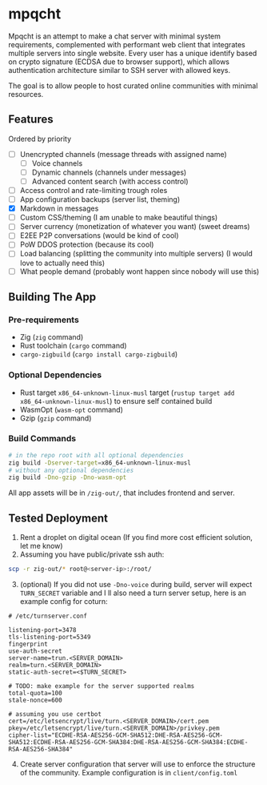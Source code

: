 # mpqcht

Mpqcht is an attempt to make a chat server with minimal system requirements, complemented with performant web client that integrates multiple servers into single website. Every user has a unique identify based on crypto signature (ECDSA due to browser support), which allows authentication architecture similar to SSH server with allowed keys.

The goal is to allow people to host curated online communities with minimal resources.

## Features

Ordered by priority

- [ ] Unencrypted channels (message threads with assigned name)
    - [ ] Voice channels
    - [ ] Dynamic channels (channels under messages)
    - [ ] Advanced content search (with access control)
- [ ] Access control and rate-limiting trough roles
- [ ] App configuration backups (server list, theming)
- [x] Markdown in messages
- [ ] Custom CSS/theming (I am unable to make beautiful things)
- [ ] Server currency (monetization of whatever you want) (sweet dreams)
- [ ] E2EE P2P conversations (would be kind of cool)
- [ ] PoW DDOS protection (because its cool)
- [ ] Load balancing (splitting the community into multiple servers) (I would love to actually need this)
- [ ] What people demand (probably wont happen since nobody will use this)

## Building The App

### Pre-requirements

- Zig (`zig` command)
- Rust toolchain (`cargo` command)
 - `cargo-zigbuild` (`cargo install cargo-zigbuild`)

### Optional Dependencies

- Rust target `x86_64-unknown-linux-musl` target (`rustup target add x86_64-unknown-linux-musl`) to ensure self contained build
- WasmOpt (`wasm-opt` command)
- Gzip (`gzip` command)

### Build Commands

```sh
# in the repo root with all optional dependencies
zig build -Dserver-target=x86_64-unknown-linux-musl
# without any optional dependencies
zig build -Dno-gzip -Dno-wasm-opt
```

All app assets will be in `/zig-out/`, that includes frontend and server.

## Tested Deployment

1. Rent a droplet on digital ocean (If you find more cost efficient solution, let me know)
2. Assuming you have public/private ssh auth:
```sh
scp -r zig-out/* root@<server-ip>:/root/
```
3. (optional) If you did not use `-Dno-voice` during build, server will expect `TURN_SECRET` variable and I ll also need a turn server setup, here is an example config for coturn:
```
# /etc/turnserver.conf

listening-port=3478
tls-listening-port=5349
fingerprint
use-auth-secret
server-name=trun.<SERVER_DOMAIN>
realm=turn.<SERVER_DOMAIN>
static-auth-secret=<$TURN_SECRET>

# TODO: make example for the server supported realms
total-quota=100
stale-nonce=600

# assuming you use certbot
cert=/etc/letsencrypt/live/turn.<SERVER_DOMAIN>/cert.pem
pkey=/etc/letsencrypt/live/turn.<SERVER_DOMAIN>/privkey.pem
cipher-list="ECDHE-RSA-AES256-GCM-SHA512:DHE-RSA-AES256-GCM-SHA512:ECDHE-RSA-AES256-GCM-SHA384:DHE-RSA-AES256-GCM-SHA384:ECDHE-RSA-AES256-SHA384"
```
4. Create server configuration that server will use to enforce the structure of the community. Example configuration is in `client/config.toml`
